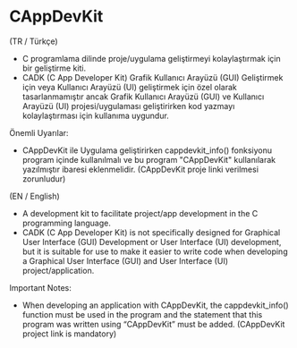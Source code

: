 # CAppDevKit

(TR / Türkçe)

* C programlama dilinde proje/uygulama geliştirmeyi kolaylaştırmak için bir geliştirme kiti.
* CADK (C App Developer Kit) Grafik Kullanıcı Arayüzü (GUI) Geliştirmek için veya Kullanıcı Arayüzü (UI) geliştirmek için özel olarak tasarlanmamıştır ancak Grafik Kullanıcı Arayüzü (GUI) ve Kullanıcı Arayüzü (UI) projesi/uygulaması geliştirirken kod yazmayı kolaylaştırması için kullanıma uygundur.

Önemli Uyarılar:
* CAppDevKit ile Uygulama geliştirirken cappdevkit_info() fonksiyonu program içinde kullanılmalı ve bu program "CAppDevKit" kullanılarak yazılmıştır ibaresi eklenmelidir. (CAppDevKit proje linki verilmesi zorunludur)

(EN / English)

* A development kit to facilitate project/app development in the C programming language.
* CADK (C App Developer Kit) is not specifically designed for Graphical User Interface (GUI) Development or User Interface (UI) development, but it is suitable for use to make it easier to write code when developing a Graphical User Interface (GUI) and User Interface (UI) project/application.

Important Notes:
* When developing an application with CAppDevKit, the cappdevkit_info() function must be used in the program and the statement that this program was written using “CAppDevKit” must be added. (CAppDevKit project link is mandatory)
